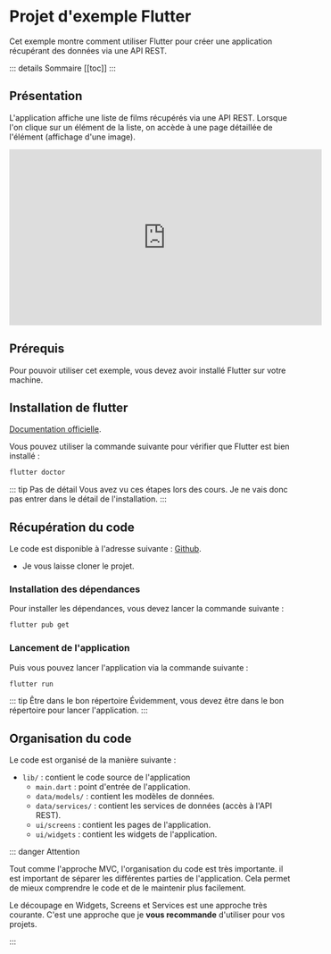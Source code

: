 # Projet d'exemple Flutter

Cet exemple montre comment utiliser Flutter pour créer une application récupérant des données via une API REST.

::: details Sommaire
[[toc]]
:::

## Présentation

L'application affiche une liste de films récupérés via une API REST. Lorsque l'on clique sur un élément de la liste, on accède à une page détaillée de l'élément (affichage d'une image).

<iframe width="560" height="315" src="https://www.youtube.com/embed/tqNIVVX0mMY" title="YouTube video player" frameborder="0" allow="accelerometer; autoplay; clipboard-write; encrypted-media; gyroscope; picture-in-picture" allowfullscreen></iframe>

## Prérequis

Pour pouvoir utiliser cet exemple, vous devez avoir installé Flutter sur votre machine.

## Installation de flutter

[Documentation officielle](https://flutter.dev/docs/get-started/install).

Vous pouvez utiliser la commande suivante pour vérifier que Flutter est bien installé :

```bash
flutter doctor
```

::: tip Pas de détail
Vous avez vu ces étapes lors des cours. Je ne vais donc pas entrer dans le détail de l'installation.
:::

## Récupération du code

Le code est disponible à l'adresse suivante : [Github](https://github.com/c4software/flutter-list-sample). 

- Je vous laisse cloner le projet. 

### Installation des dépendances

Pour installer les dépendances, vous devez lancer la commande suivante :

```bash
flutter pub get
```

### Lancement de l'application

Puis vous pouvez lancer l'application via la commande suivante :

```bash
flutter run
```

::: tip Être dans le bon répertoire
Évidemment, vous devez être dans le bon répertoire pour lancer l'application.
:::

## Organisation du code

Le code est organisé de la manière suivante :

- `lib/` : contient le code source de l'application
  - `main.dart` : point d'entrée de l'application.
  - `data/models/` : contient les modèles de données.
  - `data/services/` : contient les services de données (accès à l'API REST).
  - `ui/screens` : contient les pages de l'application.
  - `ui/widgets` : contient les widgets de l'application.

::: danger Attention

Tout comme l'approche MVC, l'organisation du code est très importante. il est important de séparer les différentes parties de l'application. Cela permet de mieux comprendre le code et de le maintenir plus facilement.

Le découpage en Widgets, Screens et Services est une approche très courante. C'est une approche que je **vous recommande** d'utiliser pour vos projets.

:::